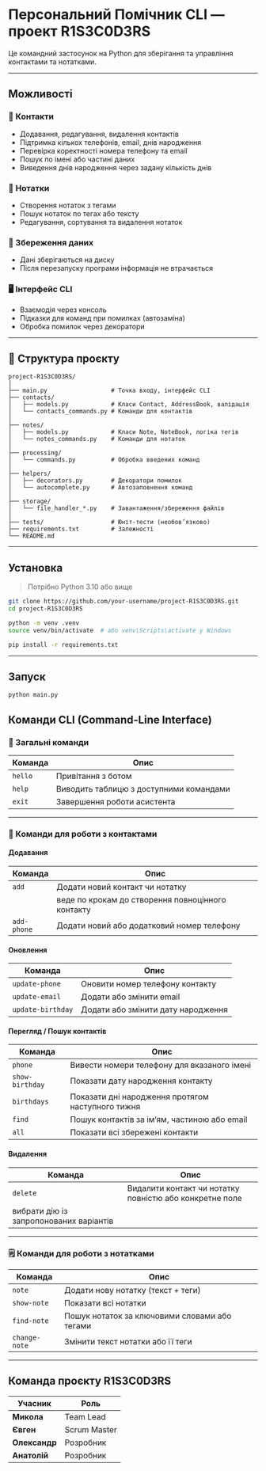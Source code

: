 # Персональний Помічник CLI — проект **R1S3C0D3RS**

Це командний застосунок на Python для зберігання та управління контактами та нотатками.

---

## Можливості

### 👤 Контакти

- Додавання, редагування, видалення контактів
- Підтримка кількох телефонів, email, днів народження
- Перевірка коректності номера телефону та email
- Пошук по імені або частині даних
- Виведення днів народження через задану кількість днів

### 📝 Нотатки

- Створення нотаток з тегами
- Пошук нотаток по тегах або тексту
- Редагування, сортування та видалення нотаток

### 💾 Збереження даних

- Дані зберігаються на диску
- Після перезапуску програми інформація не втрачається

### 🖥️ Інтерфейс CLI

- Взаємодія через консоль
- Підказки для команд при помилках (автозаміна)
- Обробка помилок через декоратори

---

## 🧱 Структура проєкту

```
project-R1S3C0D3RS/
│
├── main.py                  # Точка входу, інтерфейс CLI
├── contacts/
│   ├── models.py            # Класи Contact, AddressBook, валідація
│   └── contacts_commands.py # Команди для контактів
│
├── notes/
│   ├── models.py            # Класи Note, NoteBook, логіка тегів
│   └── notes_commands.py    # Команди для нотаток
│
├── processing/
│   └── commands.py          # Обробка введених команд
│
├── helpers/
│   ├── decorators.py        # Декоратори помилок
│   └── autocomplete.py      # Автозаповнення команд
│
├── storage/
│   └── file_handler_*.py    # Завантаження/збереження файлів
│
├── tests/                   # Юніт-тести (необов’язково)
├── requirements.txt         # Залежності
└── README.md
```

---

## Установка

> Потрібно Python 3.10 або вище

```bash
git clone https://github.com/your-username/project-R1S3C0D3RS.git
cd project-R1S3C0D3RS

python -m venv .venv
source venv/bin/activate  # або venv\Scripts\activate у Windows

pip install -r requirements.txt
```

---

## Запуск

```bash
python main.py
```

## Команди CLI (Command-Line Interface)

### 🔹 Загальні команди

| Команда | Опис                                    |
| ------- | --------------------------------------- |
| `hello` | Привітання з ботом                      |
| `help`  | Виводить таблицю з доступними командами |
| `exit`  | Завершення роботи асистента             |

---

### 👤 Команди для роботи з контактами

#### Додавання

| Команда     | Опис                                              |
| ----------- | ------------------------------------------------- |
| `add`       | Додати новий контакт чи нотатку                   |
|             | веде по крокам до створення повноцінного контакту |
| `add-phone` | Додати новий або додатковий номер телефону        |

#### Оновлення

| Команда           | Опис                               |
| ----------------- | ---------------------------------- |
| `update-phone`    | Оновити номер телефону контакту    |
| `update-email`    | Додати або змінити email           |
| `update-birthday` | Додати або змінити дату народження |

#### Перегляд / Пошук контактів

| Команда         | Опис                                              |
| --------------- | ------------------------------------------------- |
| `phone`         | Вивести номери телефону для вказаного імені       |
| `show-birthday` | Показати дату народження контакту                 |
| `birthdays`     | Показати дні народження протягом наступного тижня |
| `find`          | Пошук контактів за ім’ям, частиною або email      |
| `all`           | Показати всі збережені контакти                   |

#### Видалення

| Команда                                 | Опис                                                    |
| --------------------------------------- | ------------------------------------------------------- |
| `delete`                                | Видалити контакт чи нотатку повністю або конкретне поле |
| вибрати дію із запропонованих варіантів |

---

### 🗒️ Команди для роботи з нотатками

| Команда       | Опис                                          |
| ------------- | --------------------------------------------- |
| `note`        | Додати нову нотатку (текст + теги)            |
| `show-note`   | Показати всі нотатки                          |
| `find-note`   | Пошук нотаток за ключовими словами або тегами |
| `change-note` | Змінити текст нотатки або її теги             |

---

## Команда проєкту R1S3C0D3RS

| Учасник       | Роль         |
| ------------- | ------------ |
| **Микола**    | Team Lead    |
| **Євген**     | Scrum Master |
| **Олександр** | Розробник    |
| **Анатолій**  | Розробник    |
